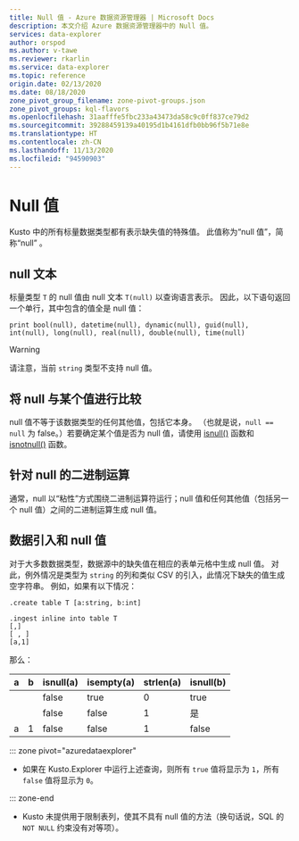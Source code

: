 ```yaml
---
title: Null 值 - Azure 数据资源管理器 | Microsoft Docs
description: 本文介绍 Azure 数据资源管理器中的 Null 值。
services: data-explorer
author: orspod
ms.author: v-tawe
ms.reviewer: rkarlin
ms.service: data-explorer
ms.topic: reference
origin.date: 02/13/2020
ms.date: 08/18/2020
zone_pivot_group_filename: zone-pivot-groups.json
zone_pivot_groups: kql-flavors
ms.openlocfilehash: 31aafffe5fbc233a43473da58c9c0ff837ce79d2
ms.sourcegitcommit: 39288459139a40195d1b4161dfb0bb96f5b71e8e
ms.translationtype: HT
ms.contentlocale: zh-CN
ms.lasthandoff: 11/13/2020
ms.locfileid: "94590903"
---
```

# <a name="null-values"></a>Null 值

Kusto 中的所有标量数据类型都有表示缺失值的特殊值。
此值称为“null 值”，简称“null” 。

## <a name="null-literals"></a>null 文本

标量类型 `T` 的 null 值由 null 文本 `T(null)` 以查询语言表示。
因此，以下语句返回一个单行，其中包含的值全是 null 值：

```kusto
print bool(null), datetime(null), dynamic(null), guid(null), int(null), long(null), real(null), double(null), time(null)
```

> [!WARNING]
> 请注意，当前 `string` 类型不支持 null 值。

## <a name="comparing-null-to-something"></a>将 null 与某个值进行比较

null 值不等于该数据类型的任何其他值，包括它本身。 （也就是说，`null == null` 为 false。）若要确定某个值是否为 null 值，请使用 [isnull()](../isnullfunction.md) 函数和 [isnotnull()](../isnotnullfunction.md) 函数。

## <a name="binary-operations-on-null"></a>针对 null 的二进制运算

通常，null 以“粘性”方式围绕二进制运算符运行；null 值和任何其他值（包括另一个 null 值）之间的二进制运算生成 null 值。

## <a name="data-ingestion-and-null-values"></a>数据引入和 null 值

对于大多数数据类型，数据源中的缺失值在相应的表单元格中生成 null 值。 对此，例外情况是类型为 `string` 的列和类似 CSV 的引入，此情况下缺失的值生成空字符串。
例如，如果有以下情况： 

```kusto
.create table T [a:string, b:int]

.ingest inline into table T
[,]
[ , ]
[a,1]
```

那么：

|a     |b     |isnull(a)|isempty(a)|strlen(a)|isnull(b)|
|------|------|---------|----------|---------|---------|
|&nbsp;|&nbsp;|false    |true      |0        |true     |
|&nbsp;|&nbsp;|false    |false     |1        |是     |
|a     |1     |false    |false     |1        |false    |

::: zone pivot="azuredataexplorer"

* 如果在 Kusto.Explorer 中运行上述查询，则所有 `true` 值将显示为 `1`，所有 `false` 值将显示为 `0`。

::: zone-end

* Kusto 未提供用于限制表列，使其不具有 null 值的方法（换句话说，SQL 的 `NOT NULL` 约束没有对等项）。
